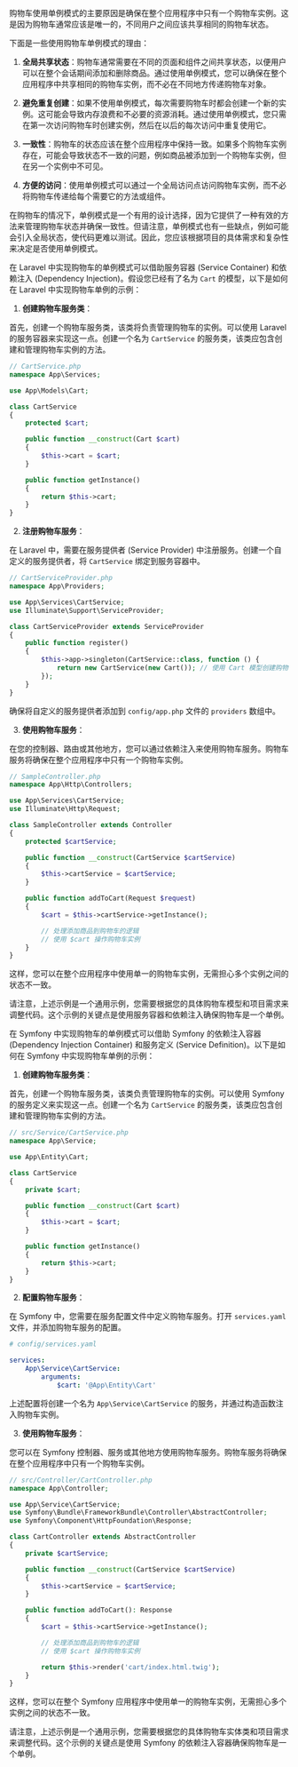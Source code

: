 购物车使用单例模式的主要原因是确保在整个应用程序中只有一个购物车实例。这是因为购物车通常应该是唯一的，不同用户之间应该共享相同的购物车状态。

下面是一些使用购物车单例模式的理由：

1. **全局共享状态**：购物车通常需要在不同的页面和组件之间共享状态，以便用户可以在整个会话期间添加和删除商品。通过使用单例模式，您可以确保在整个应用程序中共享相同的购物车实例，而不必在不同地方传递购物车对象。

2. **避免重复创建**：如果不使用单例模式，每次需要购物车时都会创建一个新的实例。这可能会导致内存浪费和不必要的资源消耗。通过使用单例模式，您只需在第一次访问购物车时创建实例，然后在以后的每次访问中重复使用它。

3. **一致性**：购物车的状态应该在整个应用程序中保持一致。如果多个购物车实例存在，可能会导致状态不一致的问题，例如商品被添加到一个购物车实例，但在另一个实例中不可见。

4. **方便的访问**：使用单例模式可以通过一个全局访问点访问购物车实例，而不必将购物车传递给每个需要它的方法或组件。

在购物车的情况下，单例模式是一个有用的设计选择，因为它提供了一种有效的方法来管理购物车状态并确保一致性。但请注意，单例模式也有一些缺点，例如可能会引入全局状态，使代码更难以测试。因此，您应该根据项目的具体需求和复杂性来决定是否使用单例模式。

在 Laravel 中实现购物车的单例模式可以借助服务容器 (Service Container) 和依赖注入 (Dependency Injection)。假设您已经有了名为 `Cart` 的模型，以下是如何在 Laravel 中实现购物车单例的示例：

1. **创建购物车服务类**：

首先，创建一个购物车服务类，该类将负责管理购物车的实例。可以使用 Laravel 的服务容器来实现这一点。创建一个名为 `CartService` 的服务类，该类应包含创建和管理购物车实例的方法。

```php
// CartService.php
namespace App\Services;

use App\Models\Cart;

class CartService
{
    protected $cart;

    public function __construct(Cart $cart)
    {
        $this->cart = $cart;
    }

    public function getInstance()
    {
        return $this->cart;
    }
}
```

2. **注册购物车服务**：

在 Laravel 中，需要在服务提供者 (Service Provider) 中注册服务。创建一个自定义的服务提供者，将 `CartService` 绑定到服务容器中。

```php
// CartServiceProvider.php
namespace App\Providers;

use App\Services\CartService;
use Illuminate\Support\ServiceProvider;

class CartServiceProvider extends ServiceProvider
{
    public function register()
    {
        $this->app->singleton(CartService::class, function () {
            return new CartService(new Cart()); // 使用 Cart 模型创建购物车实例
        });
    }
}
```

确保将自定义的服务提供者添加到 `config/app.php` 文件的 `providers` 数组中。

3. **使用购物车服务**：

在您的控制器、路由或其他地方，您可以通过依赖注入来使用购物车服务。购物车服务将确保在整个应用程序中只有一个购物车实例。

```php
// SampleController.php
namespace App\Http\Controllers;

use App\Services\CartService;
use Illuminate\Http\Request;

class SampleController extends Controller
{
    protected $cartService;

    public function __construct(CartService $cartService)
    {
        $this->cartService = $cartService;
    }

    public function addToCart(Request $request)
    {
        $cart = $this->cartService->getInstance();

        // 处理添加商品到购物车的逻辑
        // 使用 $cart 操作购物车实例
    }
}
```

这样，您可以在整个应用程序中使用单一的购物车实例，无需担心多个实例之间的状态不一致。

请注意，上述示例是一个通用示例，您需要根据您的具体购物车模型和项目需求来调整代码。这个示例的关键点是使用服务容器和依赖注入确保购物车是一个单例。

在 Symfony 中实现购物车的单例模式可以借助 Symfony 的依赖注入容器 (Dependency Injection Container) 和服务定义 (Service Definition)。以下是如何在 Symfony 中实现购物车单例的示例：

1. **创建购物车服务类**：

首先，创建一个购物车服务类，该类负责管理购物车的实例。可以使用 Symfony 的服务定义来实现这一点。创建一个名为 `CartService` 的服务类，该类应包含创建和管理购物车实例的方法。

```php
// src/Service/CartService.php
namespace App\Service;

use App\Entity\Cart;

class CartService
{
    private $cart;

    public function __construct(Cart $cart)
    {
        $this->cart = $cart;
    }

    public function getInstance()
    {
        return $this->cart;
    }
}
```

2. **配置购物车服务**：

在 Symfony 中，您需要在服务配置文件中定义购物车服务。打开 `services.yaml` 文件，并添加购物车服务的配置。

```yaml
# config/services.yaml

services:
    App\Service\CartService:
        arguments:
            $cart: '@App\Entity\Cart'
```

上述配置将创建一个名为 `App\Service\CartService` 的服务，并通过构造函数注入购物车实例。

3. **使用购物车服务**：

您可以在 Symfony 控制器、服务或其他地方使用购物车服务。购物车服务将确保在整个应用程序中只有一个购物车实例。

```php
// src/Controller/CartController.php
namespace App\Controller;

use App\Service\CartService;
use Symfony\Bundle\FrameworkBundle\Controller\AbstractController;
use Symfony\Component\HttpFoundation\Response;

class CartController extends AbstractController
{
    private $cartService;

    public function __construct(CartService $cartService)
    {
        $this->cartService = $cartService;
    }

    public function addToCart(): Response
    {
        $cart = $this->cartService->getInstance();

        // 处理添加商品到购物车的逻辑
        // 使用 $cart 操作购物车实例

        return $this->render('cart/index.html.twig');
    }
}
```

这样，您可以在整个 Symfony 应用程序中使用单一的购物车实例，无需担心多个实例之间的状态不一致。

请注意，上述示例是一个通用示例，您需要根据您的具体购物车实体类和项目需求来调整代码。这个示例的关键点是使用 Symfony 的依赖注入容器确保购物车是一个单例。
